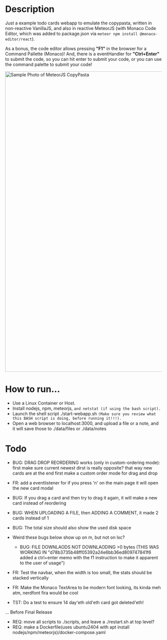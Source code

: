# Description
Just a example todo cards webapp to emulate the copypasta, written in non-reactive VanillaJS, and also in reactive MeteorJS (with Monaco Code Editor, which was added to package.json via `meteor npm install @monaco-editor/react`). 

As a bonus, the code editor allows pressing **"F1"** in the browser for a Command Pallette (Monaco)! And, there is a eventHandler for **"Ctrl+Enter"** to submit the code, so you can hit enter to submit your code, or you can use the command palette to submit your code!

<img width="964" alt="Sample Photo of MeteorJS CopyPasta" src="https://github.com/user-attachments/assets/1c1dfc5d-ad81-4704-b7cd-93354c11460b">

# How to run...
* Use a Linux Container or Host.
* Install nodejs, npm, meteorjs, `and netstat (if using the bash script).`
* Launch the shell script ./start-webapp.sh `(Make sure you review what this BASH script is doing, before running it!!!).`
* Open a web browser to localhost:3000, and upload a file or a note, and it will save those to ./data/files or ./data/notes

# Todo
* BUG: DRAG DROP REORDERING works (only in custom-ordering mode):
first make sure current newest dirst is really opposite? that way new cards are at the end
first make a custom order mode for drag and drop
* FR: add a eventlistener for if you press 'n' on the main page it will open the new card modal

* BUG: If you drag a card and then try to drag it again, it will make a new card instead of reordering 
* BUG: WHEN UPLOADING A FILE, then ADDING A COMMENT, it made 2 cards instead of 1
* BUG: The total size should also show the used disk space

* Weird these bugs below show up on m, but not on lxc?
  * BUG: FILE DOWNLAODS NOT DOWNLAODING >0 bytes (THIS WAS WORKING IN "d78b3735b48ff05392a24e6bb36ed809747841f6 added a ctrl+enter memo with the f1 instruction to make it apparent to the user of usage")

* FR: Test the navbar, when the width is too small, the stats should be stacked vertically
* FR: Make the Monaco TextArea to be modern font looking, its kinda meh atm, nerdfont fira would be cool
* TST: Do a test to ensure 14 day'eth old'eth card got deleted'eth!

... Before Final Release
* REQ: move all scripts to ./scripts, and leave a ./restart.sh at top level?
* REQ: make a Dockerfile(uses ubuntu2404 with apt install nodejs/npm/meteorjs)/docker-compose.yaml